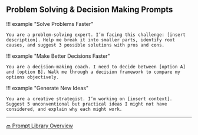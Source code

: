 
## Problem Solving & Decision Making Prompts

!!! example "Solve Problems Faster"

    You are a problem-solving expert. I’m facing this challenge: [insert description]. Help me break it into smaller parts, identify root causes, and suggest 3 possible solutions with pros and cons.

!!! example "Make Better Decisions Faster"

    You are a decision-making coach. I need to decide between [option A] and [option B]. Walk me through a decision framework to compare my options objectively.

!!! example "Generate New Ideas"

    You are a creative strategist. I’m working on [insert context]. Suggest 5 unconventional but practical ideas I might not have considered, and explain why each might work.

---

[🔙 Prompt Library Overview](prompt_library.md)
